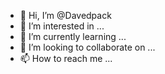 - 👋 Hi, I’m @Davedpack
- 👀 I’m interested in ...
- 🌱 I’m currently learning ...
- 💞️ I’m looking to collaborate on ...
- 📫 How to reach me ...

<!---
Davedpack/Davedpack is a ✨ special ✨ repository because its `README.md` (this file) appears on your GitHub profile.
You can click the Preview link to take a look at your change
